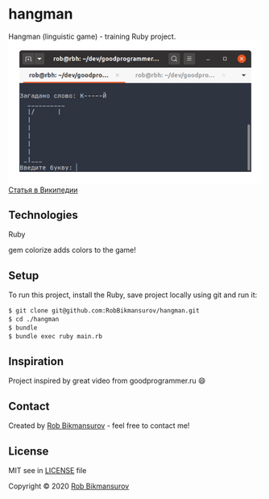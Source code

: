 # hangman
Hangman (linguistic game) - training Ruby project.
![Hangman game](hangman.gif)
[Статья в Википедии](https://ru.wikipedia.org/wiki/Виселица_(игра))
	
## Technologies
Ruby

gem colorize adds colors to the game!

## Setup
To run this project, install the Ruby, save project locally using git and run it:

```bash
$ git clone git@github.com:RobBikmansurov/hangman.git
$ cd ./hangman
$ bundle 
$ bundle exec ruby main.rb
```

## Inspiration
Project inspired by great video from goodprogrammer.ru :smile:

## Contact
Created by [Rob Bikmansurov](mailto:robb@mail.ru) - feel free to contact me!

## License

MIT
see in [LICENSE](LICENSE) file

Copyright &copy; 2020 [Rob Bikmansurov](https://bikmansurov.ru/cv/)

